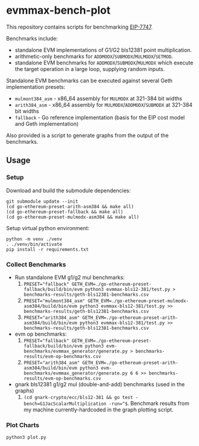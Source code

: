 # evmmax-bench-plot

This repository contains scripts for benchmarking [EIP-7747](https://github.com/ethereum/EIPs/pull/8743).

Benchmarks include:
* standalone EVM implementations of G1/G2 bls12381 point multiplication.
* arithmetic-only benchmarks for `ADDMODX`/`SUBMODX`/`MULMODX`/`SETMOD`.
* standalone EVM benchmarks for `ADDMODX`/`SUBMODX`/`MULMODX` which execute the target operation in a large loop, supplying random inputs.

Standalone EVM benchmarks can be executed against several Geth implementation presets:
* `mulmont384_asm` - x86_64 assembly for `MULMODX` at 321-384 bit widths
* `arith384_asm` - x86_64 assembly for `MULMODX`/`ADDMODX`/`SUBMODX` at 321-384 bit widths
* `fallback` - Go reference implementation (basis for the EIP cost model and Geth implementation)

Also provided is a script to generate graphs from the output of the benchmarks.

## Usage

### Setup

Download and build the submodule dependencies:
```
git submodule update --init
(cd go-ethereum-preset-arith-asm384 && make all)
(cd go-ethereum-preset-fallback && make all)
(cd go-ethereum-preset-mulmodx-asm384 && make all)
```

Setup virtual python environment:
```
python -m venv ./venv
. ./venv/bin/activate
pip install -r requirements.txt
```

### Collect Benchmarks

* Run standalone EVM g1/g2 mul benchmarks:
    1. `PRESET="fallback" GETH_EVM=./go-ethereum-preset-fallback/build/bin/evm python3 evmmax-bls12-381/test.py > benchmarks-results/geth-bls12381-benchmarks.csv`
    2. `PRESET="mulmont384_asm" GETH_EVM=./go-ethereum-preset-mulmodx-asm384/build/bin/evm python3 evmmax-bls12-381/test.py >> benchmarks-results/geth-bls12381-benchmarks.csv`
    3. `PRESET="arith384_asm" GETH_EVM=./go-ethereum-preset-arith-asm384/build/bin/evm python3 evmmax-bls12-381/test.py >> benchmarks-results/geth-bls12381-benchmarks.csv`
* evm op benchmarks:
    1. `PRESET="fallback" GETH_EVM=./go-ethereum-preset-fallback/build/bin/evm python3 evm-benchmarks/evmmax_generator/generate.py > benchmarks-results/evm-op-benchmarks.csv`
    2. `PRESET="arith384_asm" GETH_EVM=./go-ethereum-preset-arith-asm384/build/bin/evm python3 evm-benchmarks/evmmax_generator/generate.py 6 6 >> benchmarks-results/evm-op-benchmarks.csv`
* gnark bls12381 g1/g2 mul (double-and-add) benchmarks (used in the graphs)
    1. `(cd gnark-crypto/ecc/bls12-381 && go test -bench=G1JacScalarMultiplication -run=^$`.  Benchmark results from my machine currently-hardcoded in the graph plotting script.

### Plot Charts
```
python3 plot.py
```
